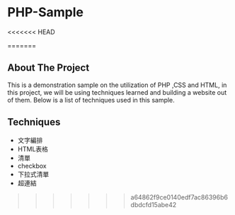 # PHP-Sample
<<<<<<< HEAD

=======
## About The Project
This is a demonstration sample on the utilization of PHP ,CSS and HTML, in this project, we will be using techniques learned and building a website out of them. 
Below is a list of techniques used in this sample.
## Techniques
* 文字編排
* HTML表格
* 清單
* checkbox
* 下拉式清單
* 超連結
>>>>>>> a64862f9ce0140edf7ac86396b6dbdcfd15abe42

